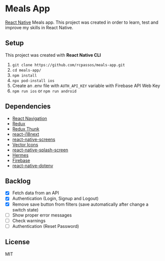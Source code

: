 # Meals App

[React Native](https://reactnative.dev/) Meals app.
This project was created in order to learn, test and improve my skills in React Native.

## Setup

This project was created with **React Native CLI**

1. `git clone https://github.com/rcpassos/meals-app.git`
2. `cd meals-app/`
3. `npm install`
4. `npx pod-install ios`
5. Create an .env file with `AUTH_API_KEY` variable with Firebase API Web Key
6. `npm run ios` or `npm run android`

## Dependencies

- [React Navigation](https://reactnavigation.org/)
- [Redux](https://redux.js.org/)
- [Redux Thunk](https://github.com/reduxjs/redux-thunk)
- [react-i18next](https://react.i18next.com/)
- [react-native-screens](https://github.com/software-mansion/react-native-screens)
- [Vector Icons](https://github.com/oblador/react-native-vector-icons)
- [react-native-splash-screen](https://github.com/crazycodeboy/react-native-splash-screen)
- [Hermes](https://reactnative.dev/docs/hermes)
- [Firebase](https://firebase.google.com/)
- [react-native-dotenv](https://github.com/zetachang/react-native-dotenv)

## Backlog

- [x] Fetch data from an API
- [x] Authentication (Login, Signup and Logout)
- [x] Remove save button from filters (save automatically after change a switch state)
- [ ] Show proper error messages
- [ ] Check warnings
- [ ] Authentication (Reset Password)

## License

MIT
